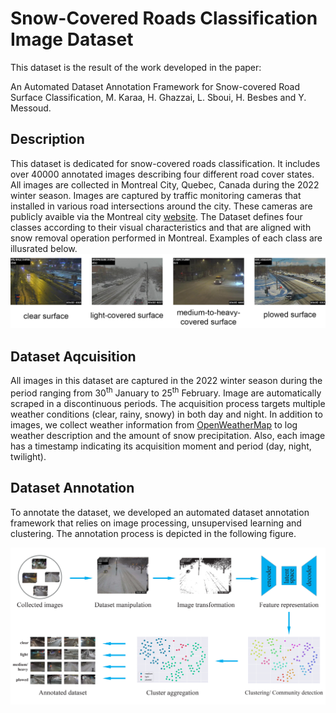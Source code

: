 # Snow-Covered Roads Classification Image Dataset
This dataset is the result of the work developed in the paper:

An Automated Dataset Annotation Framework for Snow-covered Road Surface Classification, M. Karaa, H. Ghazzai, L. Sboui, H. Besbes and Y. Messoud.

## Description
This dataset is dedicated for snow-covered roads classification. It includes over 40000 annotated images describing four different road cover states. All images are collected in Montreal City, Quebec, Canada during the 2022 winter season. Images are captured by traffic monitoring cameras that installed in various road intersections around the city. These cameras are publicly avaible via the Montreal city [website](https://ville.montreal.qc.ca/circulation/).
The Dataset defines four classes according to their visual characteristics and that are aligned with snow removal operation performed in Montreal. Examples of each class are illusrated below.
![classes](figures/classes.png)
## Dataset Aqcuisition
All images in this dataset are captured in the 2022 winter season during the period ranging from 30<sup>th</sup> January to 25<sup>th</sup> February. Image are automatically scraped in a discontinuous periods. The acquisition process targets multiple weather conditions (clear, rainy, snowy) in both day and night.
In addition to images, we collect weather information from [OpenWeatherMap](https://openweathermap.org/api) to log weather description and the amount of snow precipitation. Also, each image has a timestamp indicating its acquisition moment and period (day, night, twilight).
## Dataset Annotation
To annotate the dataset, we developed an automated dataset annotation framework that relies on image processing, unsupervised learning and clustering. The annotation process is depicted in the following figure.

![overview](figures/overview.jpg)